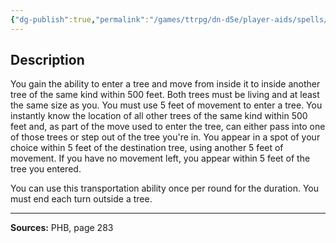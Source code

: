 ```yaml
---
{"dg-publish":true,"permalink":"/games/ttrpg/dn-d5e/player-aids/spells/level-5/tree-stride/","tags":["ttrpg/dnd/5e","verbal","somatic","concentration","spell"],"noteIcon":""}
---
```



## Description
You gain the ability to enter a tree and move from inside it to inside another tree of the same kind within 500 feet.
Both trees must be living and at least the same size as you.
You must use 5 feet of movement to enter a tree.
You instantly know the location of all other trees of the same kind within 500 feet and, as part of the move used to enter the tree, can either pass into one of those trees or step out of the tree you're in.
You appear in a spot of your choice within 5 feet of the destination tree, using another 5 feet of movement.
If you have no movement left, you appear within 5 feet of the tree you entered.

You can use this transportation ability once per round for the duration.
You must end each turn outside a tree.

---

**Sources:** PHB, page 283
